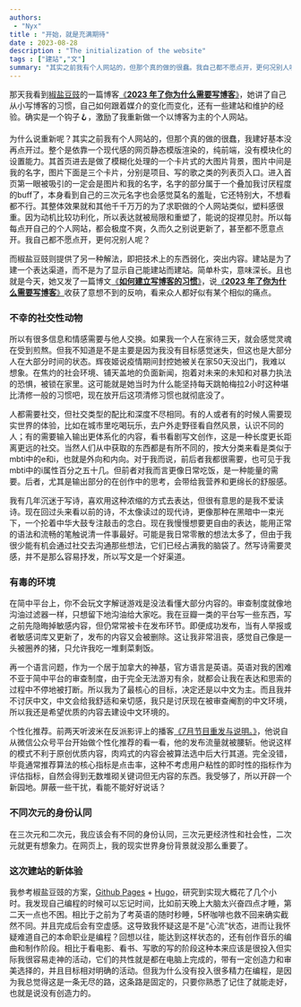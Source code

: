 ```yaml
---
authors:
 - "Nyx"
title : "开始，就是充满期待"
date : 2023-08-28
description : "The initialization of the website"
tags : ["建站","文"]
summary: "其实之前我有个人网站的，但那个真的做的很蠢。我自己都不愿点开，更何况别人呢？ (Actually, I had a personal website before, but it was really poorly done. I myself didn't even want to click on it, let alone others.)"
---
```

那天我看到[椒盐豆豉](https://blog.douchi.space/)的一篇博客[《**2023 年了你为什么需要写博客**》](https://blog.douchi.space/2023-why-you-need-a-blog/#gsc.tab=0)，她讲了自己从小写博客的习惯，自己如何跟着媒介的变化而变化，还有一些建站和维护的经验。确实是一个钩子🪝，激励了我重新做一个以博客为主的个人网站。

为什么说重新呢？其实之前我有个人网站的，但那个真的做的很蠢，我建好基本没再点开过。整个是依靠一个现代感的网页静态模版渲染的，纯前端，没有模块化的设置能力。其首页进去是做了模糊化处理的一个卡片式的大图片背景，图片中间是我的名字，图片下面是三个卡片，分别是项目、写的歌之类的列表页入口。进入首页第一眼被吸引的一定会是图片和我的名字，名字的部分属于一个叠加我讨厌程度的buff了，本身看到自己的三次元名字也会感觉莫名的羞耻，它还特别大，不想看都不行。其整体效果就和其他千千万万的为了求职做的个人网站类似，塑料感很重。因为动机比较功利化，所以表达就被局限和重塑了，能说的捉襟见肘。所以每每点开自己的个人网站，都会极度不爽，久而久之别说更新了，甚至都不愿意点开。我自己都不愿点开，更何况别人呢？

而椒盐豆豉则提供了另一种解法，即把技术上的东西弱化，突出内容。建站是为了建一个表达渠道，而不是为了显示自己能建站而建站。简单朴实，意味深长。且也就是今天，她又发了一篇博文[《**如何建立写博客的习惯**》](https://blog.douchi.space/keep-blogging/#gsc.tab=0)，说[《**2023 年了你为什么需要写博客**》](https://blog.douchi.space/2023-why-you-need-a-blog/#gsc.tab=0)收获了意想不到的反响，看来众人都好似有某个相似的痛点。

### 不幸的社交性动物

所以有很多信息和情感需要与他人交换。如果我一个人在家待三天，就会感觉灵魂在受到煎熬。但我不知道是不是主要是因为我没有目标感觉迷失，但这也是大部分人在大部分时间的状态。辉夜姬说疫情期间封控她被关在家50天没出门，我难以想象。在焦灼的社会环境、铺天盖地的负面新闻，抱着对未来的未知和对暴力执法的恐惧，被锁在家里。这可能就是她当时为什么能坚持每天跳帕梅拉2小时这种堪比清修一般的习惯吧，现在放开后这项清修习惯也就彻底没了。

人都需要社交，但社交类型的配比和深度不尽相同。有的人或者有的时候人需要现实世界的体验，比如在城市里吃喝玩乐，去户外走野径看自然风景，认识不同的人；有的需要输入输出更体系化的内容，看书看剧写文创作，这是一种长度更长距离更远的社交。当然人们从中获取的东西都是有所不同的，按大分类来看是类似于mbti中的e和i，也就是外向和内向。对于我而说，前后者我都很需要，也可见于我mbti中的i属性百分之五十几。但前者对我而言更像日常吃饭，是一种能量的需要。后者，尤其是输出部分的在创作中的思考，会带给我营养和更绵长的舒服感。

我有几年沉迷于写诗，喜欢用这种浓缩的方式去表达，但很有意思的是我不爱读诗。现在回过头来看以前的诗，不太像读过的现代诗，更像那种在黑暗中一束光下，一个抡着中华大鼓专注敲击的念白。现在我慢慢想要更自由的表达，能用正常的语法和流畅的笔触说清一件事最好。可能是我日常零散的想法太多了，但由于我很少能有机会通过社交去沟通那些想法，它们已经占满我的脑袋了。然写诗需要灵感，并不是那么容易抒发，所以写文是一个好渠道。

### 有毒的环境

在简中平台上，你不会玩文字解谜游戏是没法看懂大部分内容的。审查制度就像地沟油过滤器一样，只想留下地沟油给大家吃。我在豆瓣一类的平台写一些东西，写之前先隐晦掉敏感内容，但仍常常被卡在发布环节。即便成功发布，当有人举报或者敏感词库又更新了，发布的内容又会被删除。这让我非常沮丧，感觉自己像是一头被圈养的猪，只允许我吃一堆剩菜剩饭。

再一个语言问题，作为一个居于加拿大的神基，官方语言是英语。英语对我的困难不亚于简中平台的审查制度，由于完全无法游刃有余，就都会让我在表达和思索的过程中不停地被打断。所以我为了最核心的目标，决定还是以中文为主。而且我并不讨厌中文，中文会给我舒适和亲切感，我只是讨厌现在被审查阉割的中文环境，所以我还是希望优质的内容去建设中文环境的。

个性化推荐。前两天听波米在反派影评上的播客[《7月节目重发与说明。》](https://mp.weixin.qq.com/s/Hz-ZMg2crB1d7YMdhxiBbQ)，他说自从微信公众号平台开始做个性化推荐的看一看，他的发布流量就被腰斩。他说这样的模式不利于原创优质内容，肉鸡式的内容会被算法选中后大行其道。完全没错，毕竟通常推荐算法的核心指标是点击率，这种不考虑用户粘性的即时性的指标作为评估指标，自然会得到无数堆砌关键词但无内容的东西。我受够了，所以开辟一个新园地。屏蔽一些干扰，看能不能好好说话？

### 不同次元的身份认同

在三次元和二次元，我应该会有不同的身份认同，三次元更经济性和社会性，二次元就更有想象力。在网页上，我的现实世界身份背景就没那么重要了。

### 这次建站的新体验

我参考椒盐豆豉的方案，[Github Pages](https://pages.github.com/) + [Hugo](https://gohugo.io/)，研究到实现大概花了几个小时。我发现自己编程的时候可以忘记时间，比如前天晚上大脑太兴奋四点才睡，第二天一点也不困。相比于之前为了考英语的随时秒睡，5杯咖啡也救不回来确实截然不同。并且完成后会有空虚感。这导致我怀疑这是不是“心流”状态，进而让我怀疑难道自己的本命职业是编程？回想以往，能达到这样状态的，还有创作音乐的编曲和制作阶段。相比于看电影、看书、写歌的写的阶段这种本来应该是很投入但实际我很容易走神的活动，它们的共性就是都在电脑上完成的，带有一定创造力和审美选择的，并且目标相对明确的活动。但我为什么没有投入很多精力在编程，是因为我总觉得这是一条无尽的路，这条路是固定的，只要你熟悉了记住了就能走好，也就是说没有创造力的。